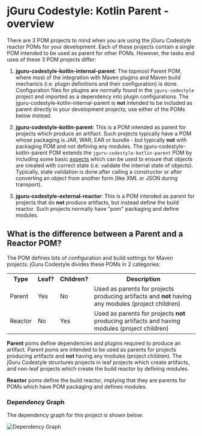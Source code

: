 # jGuru Codestyle: Kotlin Parent - overview

There are 3 POM projects to mind when you are using the jGuru Codestyle reactor POMs for your development. 
Each of these projects contain a single POM intended to be used as parent for other POMs. 
However, the tasks and uses of these 3 POM projects differ:

1. **jguru-codestyle-kotlin-internal-parent**: The topmost Parent POM, where most of the integration with 
   Maven plugins and Maven build mechanics (i.e. plugin definitions and their configuration) is done. 
   Configuration files for plugins are normally found in the `jguru-codestyle` project and imported as a dependency 
   into plugin configurations. The jguru-codestyle-kotlin-internal-parent is **not** intended to be included as
   parent directly in your development projects; use either of the POMs below instead.   

2. **jguru-codestyle-kotlin-parent**: This is a POM intended as parent for projects
   which produce an artifact. Such projects typically have a POM whose packaging is JAR, WAR, EAR
   or bundle - but typically **not** with packaging POM and not defining any modules.
   The jguru-codestyle-kotlin-parent POM extends the `jguru-codestyle-kotlin-parent` POM by including 
   some basic <a href="http://en.wikipedia.org/wiki/Aspect-oriented_programming">aspects</a> which can be
   used to ensure that objects are created with correct state (i.e. validate the internal state
   of objects). Typically, state validation is done after calling a constructor or after converting
   an object from another form (like XML or JSON during transport).

3. **jguru-codestyle-external-reactor**: This is a POM intended as parent for projects that do
   **not** produce artifacts, but instead define the build reactor. Such projects normally have
   "pom" packaging and define modules.

## What is the difference between a Parent and a Reactor POM?

The POM defines lots of configuration and build settings for Maven projects.
jGuru Codestyle divides these POMs in 2 categories:

<table>
    <tr>
        <th>Type</th>
        <th>Leaf?</th>
        <th>Children?</th>
        <th>Description</th>
    </tr>
    <tr>
        <td>Parent</td>
        <td>Yes</td>
        <td>No</td>
        <td>Used as parents for projects producing artifacts and <b>not</b> having any modules (project children)</td>
    </tr>
    <tr>
        <td>Reactor</td>
        <td>No</td>
        <td>Yes</td>
        <td>Used as parents for projects <b>not</b> producing artifacts and having modules (project children)</td>
    </tr>
</table>

**Parent** poms define dependencies and plugins required to produce an artifact.
Parent poms are intended to be used as parents for projects producing artifacts and **not** having
any modules (project children). The jGuru Codestyle structures projects in leaf projects
which create artifacts, and non-leaf projects which create the build reactor by defining modules.

**Reactor** poms define the build reactor, implying that they are parents for POMs which have
POM packaging and defines modules.

### Dependency Graph

The dependency graph for this project is shown below:

![Dependency Graph](./images/dependency_graph.png)